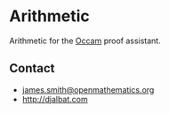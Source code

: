 # Arithmetic

Arithmetic for the [Occam](http://occam.science) proof assistant.

## Contact

* james.smith@openmathematics.org
* http://djalbat.com
